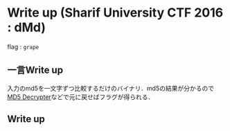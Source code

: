 # Write up (Sharif University CTF 2016 : dMd)

flag : `grape`

## 一言Write up
入力のmd5を一文字ずつ比較するだけのバイナリ．md5の結果が分かるので[MD5 Decrypter](http://www.md5online.org)などで元に戻せばフラグが得られる．

## Write up

